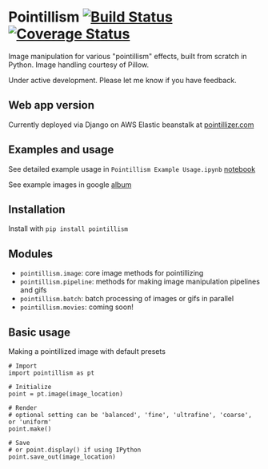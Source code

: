 # Pointillism [![Build Status](https://travis-ci.org/tsennott/pointillism.svg?branch=master)](https://travis-ci.org/tsennott/pointillism) [![Coverage Status](https://coveralls.io/repos/github/tsennott/pointillism/badge.svg?branch=master)](https://coveralls.io/github/tsennott/pointillism?branch=master)
Image manipulation for various "pointillism" effects, built from scratch in Python. Image handling courtesy of Pillow. 

Under active development. Please let me know if you have feedback.

## Web app version
Currently deployed via Django on AWS Elastic beanstalk at [pointillizer.com](http://www.pointillizer.com)

## Examples and usage
See detailed example usage in `Pointillism Example Usage.ipynb` [notebook](https://github.com/tsennott/pointillism/blob/master/Pointillism%20Example%20Usage.ipynb)

See example images in google [album](https://photos.app.goo.gl/Dv6IObEJnsxKI3bn1)

## Installation
Install with `pip install pointillism`

## Modules
* `pointillism.image`: core image methods for pointillizing
* `pointillism.pipeline`: methods for making image manipulation pipelines and gifs
* `pointillism.batch`: batch processing of images or gifs in parallel
* `pointillism.movies`: coming soon!

## Basic usage
Making a pointillized image with default presets 
```
# Import 
import pointillism as pt

# Initialize
point = pt.image(image_location)

# Render
# optional setting can be 'balanced', 'fine', 'ultrafine', 'coarse', or 'uniform'
point.make() 

# Save
# or point.display() if using IPython
point.save_out(image_location) 
```

